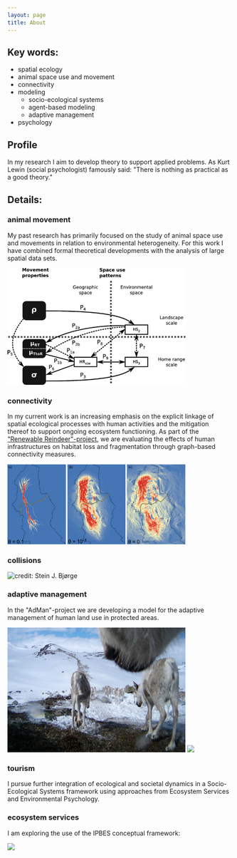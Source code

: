```yaml
---
layout: page
title: About
---
```


## Key words:

* spatial ecology
* animal space use and movement
* connectivity
* modeling
  * socio-ecological systems
  * agent-based modeling
  * adaptive management
* psychology

## Profile
In my research I aim to develop theory to support applied problems. As Kurt Lewin (social psychologist) famously said: "There is nothing as practical as a good theory."

## Details:

### animal movement
  My past research has primarily focused on the study of animal space use and movements in relation to environmental heterogeneity. For this work I have combined formal theoretical developments with the analysis of large spatial data sets.

<img src="/images/glue.png" width="400">


### connectivity
  In my current work is an increasing emphasis on the explicit linkage of spatial ecological processes with human activities and the mitigation thereof to support ongoing ecosystem functioning. As part of the <a href="http://www.nina.no/english/Research/Projects/Renewable-Reindeer" target="_blank">"Renewable Reindeer"-project</a>, we are evaluating the effects of human infrastructures on habitat loss and fragmentation through graph-based connectivity measures.

<img src="/images/corridors.png" width="400">


### collisions

<img src="/images/moose_collision_SteinJ.Bjørge.jpg" title="credit: Stein J. Bjørge" width="400">


### adaptive management
  In the "AdMan"-project we are developing a model for the adaptive management of human land use in protected areas.

<img src="/images/reindeer_queu.jpg" width="400">

<img src="http://www.limpopoleopardproject.com/uploads/4/3/3/1/43316401/9596901.jpg?612" width="400">

### tourism
  I pursue further integration of ecological and societal dynamics in a Socio-Ecological Systems framework using approaches from Ecosystem Services and Environmental Psychology. 

### ecosystem services

  I am exploring the use of the IPBES conceptual framework:
  
  <img src="http://www.ipbes.net/sites/default/files/images/sections/Screenshot%202016-02-05%2013.07.10.png" width="400">

